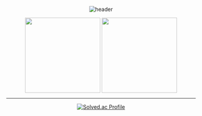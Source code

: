 <div align="center">

  
![header](https://capsule-render.vercel.app/api?type=waving&color=gradient&height=200&section=header&text=👨‍💻hunteac&fontSize=60&fontColor=ffffff&fontAlign=50)


</div>

<div align="center">

<img height=200 align="center" src="https://github-readme-stats.vercel.app/api?username=HunTeac&show_icons=true&theme=tokyonight&card_width=280"/>


<img height=200 align="center" src="https://github-readme-stats.vercel.app/api/top-langs/?username=HunTeac&layout=compact&theme=tokyonight&card_width=280" />

</div>


------------

<div align="center">


  
[![Solved.ac Profile](http://mazassumnida.wtf/api/v2/generate_badge?boj=98cline)](https://solved.ac/98cline/)  

</div>

